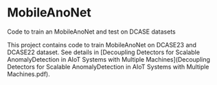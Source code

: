 # MobileAnoNet
Code to train an MobileAnoNet and test on DCASE datasets

This project contains code to train MobileAnoNet on DCASE23 and DCASE22 dataset. 
See details in [Decoupling Detectors for Scalable AnomalyDetection in AIoT Systems with Multiple Machines](Decoupling Detectors for Scalable AnomalyDetection in AIoT Systems with Multiple Machines.pdf).

